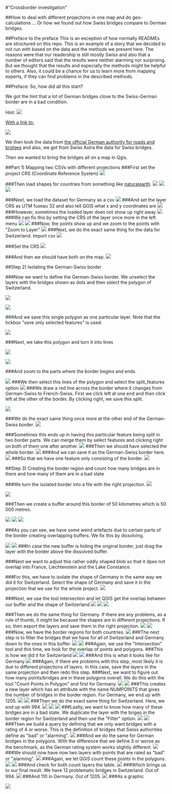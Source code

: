 #"Crossborder investigation"

##How to deal with different projections in one map and do geo-calculations ... Or how we found out how Swiss bridges compare to German bridges.

##Preface to the preface
This is an exception of how normally READMEs are structured on this repo. This is an example of a story that we decided to not run with based on the data and the methods we present here. The reasons were that our readership is still mostly Swiss and also that a number of editors said that the results were neither alarming nor surprising. But we thought that the results and especially the methods might be helpful to others. Also, it could be a chance for us to learn more from mapping experts, if they can find problems in the described methods.


##Preface: So, how did all this start?

We got the hint that a lot of German bridges close to the Swiss-German border are in a bad condition.

Hint:
![](screenshots/mail.png)

[With a link to:](https://community.wolfram.com/groups/-/m/t/1407711?wal_campaign=%7B%22campaign%22%3A%22insider4346_a_wv1%22%2C%22keyword%22%3A%22Insider2018Q4A%22%2C%22userEmail%22%3A%22792827%22%7D)

![](screenshots/screenshot.png)

We then took the data from [the official German authority for roads and bridges](https://www.bast.de/BASt_2017/DE/Statistik/statistik-node.html) and also, we got from Swiss Astra the data for Swiss bridges. 

Then we wanted to bring the bridges all on a map in Qgis. 

##Part 1) Mapping two CSVs with different projections
###First set the project CRS (Coordinate Reference System)
![](screenshots/projectcrs.png)

###Then load shapes for countries from something like [naturalearth](https://www.naturalearthdata.com/downloads/10m-cultural-vectors/10m-admin-0-countries/).
![](screenshots/shapes0.png)
![](screenshots/shapes1.png)
![](screenshots/shapes2.png)

###Next, we load the dataset for Germany as a csv
![](screenshots/germany1.png)
###And set the layer CRS as UTM fuseau 32 and also tell QGIS what x and y coordinates are
![](screenshots/germany2.png)
###However, sometimes the loaded layer does not show up right away
![](screenshots/germany3.png)
###We can fix this by setting the CRS of the layer once more in the left menu
![](screenshots/germany4.png)
![](screenshots/germany5.png)
###Now, the points show up and we zoom to the points with "Zoom to Layer"
![](screenshots/germany6.png)
###Next, we do the exact same thing for the data for Switzerland. Import csv
![](screenshots/switzerland1.png)

###Set the CRS
![](screenshots/switzerland2.png)

###And then we should have both on the map.
![](screenshots/switzerland3.png)

##Step 2) Isolating the German-Swiss border

###Now we want to define the German-Swiss border. We unselect the layers with the bridges shown as dots and then select the polygon of Switzerland.

![](screenshots/isolate_switzerland1.png)

![](screenshots/isolate_switzerland2.png)

###And we save this single polygon as one particular layer. Note that the tickbox "save only selected features" is used.

![](screenshots/isolate_switzerland3.png)

###Next, we take this polygon and turn it into lines

![](screenshots/isolate_switzerland4.png)


![](screenshots/isolate_switzerland5.png)


###And zoom to the parts where the border begins and ends.

![](screenshots/isolate_switzerland6.png)
###We then select this lines of the polygon and select the split_features option
![](screenshots/split_features.png)
###We draw a red line across the border where it changes from German-Swiss to French-Swiss. First we click left at one end and then click left at the other of the border. By clicking right, we save this split.

![](screenshots/isolate_switzerland7.png)

###We do the exact same thing once more at the other end of the German-Swiss border.
![](screenshots/isolate_switzerland8.png)

###Sometimes this ends up in having this particular feature being split in two border parts. We can merge them by select features and clicking right on both of them one after another.
![](screenshots/isolate_switzerland9.png)
###Then we should have selected the whole border.
![](screenshots/isolate_switzerland10.png)
###And we can save it as the German-Swiss border here.
![](screenshots/isolate_switzerland11.png)
###So that we have one feature only consisting of the border.
![](screenshots/isolate_switzerland12.png)

##Step 3) Creating the border region and count how many bridges are in there and how many of them are in a bad state

###We turn the isolated border into a file with the right projection.
![](screenshots/border_calculation_1.png)

![](screenshots/border_calculation_2.png)


###Then we create a buffer around this border of 50 kilometres which is 50 000 metres.

![](screenshots/border_calculation_3.png)
![](screenshots/border_calculation_4.png)
![](screenshots/border_calculation_5.png)

###As you can see, we have some weird artefacts due to certain parts of the border creating overlapping buffers. We fix this by dissolving.

![](screenshots/border_calculation_6.png)
![](screenshots/border_calculation_7.png)
###In case the new buffer is hiding the original border, just drag the layer with the border above the dissolved buffer.

###Next we want to adjust this rather oddly shaped blob so that it dpes not overlap into France, Liechtenstein and the Lake Constance.

###For this, we have to isolate the shape of Germany in the same way we did it for Switzerland. Select the shape of Germany and save it in the projection that we use for the whole project.
![](screenshots/border_calculation_8.png)

###Next, we use the tool intersection and let QGIS get the overlap between our buffer and the shape of Switzerland 
![](screenshots/border_calculation_9.png)
![](screenshots/border_calculation_10.png)
![](screenshots/border_calculation_11.png)

###Then we do the same thing for Germany. If there are any problems, as a rule of thumb, it might be because the shapes are in different projections. If so, then export the layers and save them in the right projection. 
![](screenshots/border_calculation_12.png)
![](screenshots/border_calculation_13.png)
###Now, we have the border regions for both countries.
![](screenshots/border_calculation_14.png)
###The next step is to filter the bridges that we have for all of Switzerland and Germany down to the ones in this buffer. 
![](screenshots/border_calculation_15.png)
![](screenshots/border_calculation_16.png)
###Again, we use the "Intersection" tool and this time, we look for the overlap of points and polygons.
###This is how we did it for Switzerland
![](screenshots/border_calculation_17.png)
![](screenshots/border_calculation_18.png)
###And this is what it looks like for Germany
![](screenshots/border_calculation_19.png)
###Again, if there are problems with this step, most likely it is due to different projections of layers. In this case, save the layers in the same projection and then redo this step.
###Next, we want to figure out how many points/bridges are in these polygons overall. We do this with the tool "Count Points in Polygon" and first for Germany.
![](screenshots/border_calculation_20.png)
![](screenshots/border_calculation_21.png)
###This creates a new layer which has an attribute with the name NUMPOINTS that gives the number of bridges in the border region. For Germany, we end up with 1205.
![](screenshots/border_calculation_22.png)
![](screenshots/border_calculation_23.png)
###Then we do the exact same thing for Switzerland. Here, we end up with 994.
![](screenshots/border_calculation_24.png)
![](screenshots/border_calculation_25.png)
![](screenshots/border_calculation_26.png)
###Lastly, we want to know how many of these bridges are in a bad state. We duplicate the layer with the briges in the border region for Switzerland and then use the "Filter" option.
![](screenshots/border_calculation_27.png)
![](screenshots/border_calculation_28.png)
###Then we build a query by defining that we only want bridges with a rating of 4 or worse. This is the definition of bridges that Swiss authorities define as "bad" or "alarming".
![](screenshots/border_calculation_29.png)
###And we do the same for German bridges in the polygons. With the difference that we define 3 or worse as the benchmark, as the German rating system works slightly different.
![](screenshots/border_calculation_30.png)
###We should now have now two layers with points that are rated as "bad" or "alarming". 
![](screenshots/border_calculation_31.png)
###Again, we let QGIS count these points in the polygons.
![](screenshots/border_calculation_32.png)
![](screenshots/border_calculation_33.png)
###And check for both count layers the table.
![](screenshots/border_calculation_34.png)
###Which brings us to our final result. We have 12 problematic bridges in Switzerland. Out of 994.
![](screenshots/border_calculation_35.png)
###And 110 in Germany. Out of 1205.
![](screenshots/border_calculation_36.png)
###As a graphic

![](screenshots/result.png)




